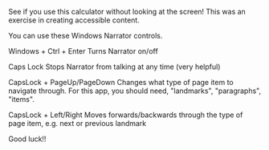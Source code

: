 See if you use this calculator without looking at the screen!
This was an exercise in creating accessible content.

You can use these Windows Narrator controls.

Windows + Ctrl + Enter
Turns Narrator on/off

Caps Lock
Stops Narrator from talking at any time (very helpful)

CapsLock + PageUp/PageDown
Changes what type of page item to navigate through.
For this app, you should need, "landmarks", "paragraphs", "items".

CapsLock + Left/Right
Moves forwards/backwards through the type of page item, e.g. next or previous landmark

Good luck!!